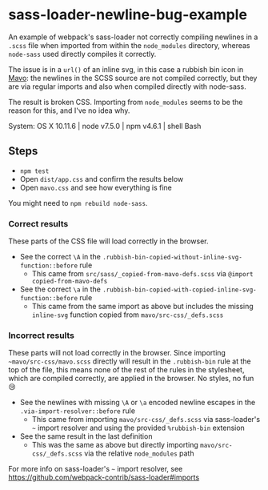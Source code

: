 # sass-loader-newline-bug-example

An example of webpack's sass-loader not correctly compiling newlines in a `.scss` file when imported from within the `node_modules` directory, whereas `node-sass` used directly compiles it correctly.

The issue is in a `url()` of an inline svg, in this case a rubbish bin icon in [Mavo](http://mavo.io/): the newlines in the SCSS source are not compiled correctly, but they are via regular imports and also when compiled directly with node-sass.

The result is broken CSS. Importing from `node_modules` seems to be the reason for this, and I've no idea why.

System: OS X 10.11.6 | node v7.5.0 | npm v4.6.1 | shell Bash

## Steps

- `npm test`
- Open `dist/app.css` and confirm the results below
- Open `mavo.css` and see how everything is fine

You might need to `npm rebuild node-sass`.

### Correct results
These parts of the CSS file will load correctly in the browser.

- See the correct `\A` in the `.rubbish-bin-copied-without-inline-svg-function::before` rule
    + This came from `src/sass/_copied-from-mavo-defs.scss` via `@import copied-from-mavo-defs`
- See the correct `\a` in the `.rubbish-bin-copied-with-copied-inline-svg-function::before` rule
    + This came from the same import as above but includes the missing `inline-svg` function copied from `mavo/src-css/_defs.scss`

### Incorrect results
These parts will not load correctly in the browser. Since importing `~mavo/src-css/mavo.scss` directly will result in the `.rubbish-bin` rule at the top of the file, this means none of the rest of the rules in the stylesheet, which are compiled correctly, are applied in the browser. No styles, no fun :cry:

- See the newlines with missing `\A` or `\a` encoded newline escapes in the `.via-import-resolver::before` rule
    + This came from importing `mavo/src-css/_defs.scss` via sass-loader's `~` import resolver and using the provided `%rubbish-bin` extension
- See the same result in the last definition
    + This was the same as above but directly importing `mavo/src-css/_defs.scss` via the relative `node_modules` path

For more info on sass-loader's `~` import resolver, see https://github.com/webpack-contrib/sass-loader#imports
